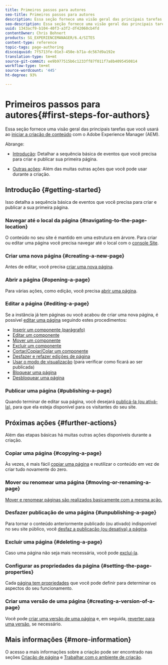 ```yaml
---
title: Primeiros passos para autores
seo-title: Primeiros passos para autores
description: Essa seção fornece uma visão geral das principais tarefas que você usará ao iniciar a criação de conteúdo com o Adobe Experience Manager (AEM).
seo-description: Essa seção fornece uma visão geral das principais tarefas que você usará ao iniciar a criação de conteúdo com o Adobe Experience Manager (AEM).
uuid: 1343acf9-b104-40f3-a3f2-df42060cb4fd
contentOwner: Chris Bohnert
products: SG_EXPERIENCEMANAGER/6.4/SITES
content-type: reference
topic-tags: page-authoring
discoiquuid: 7f5713fe-01e3-450e-b71a-dc567d9a192e
translation-type: tm+mt
source-git-commit: ee9b977515b6c1233ff87f011f7a8b4095450814
workflow-type: tm+mt
source-wordcount: '445'
ht-degree: 93%

---
```



# Primeiros passos para autores{#first-steps-for-authors}

Essa seção fornece uma visão geral das principais tarefas que você usará ao [iniciar a criação de conteúdo](/help/sites-authoring/author.md#concept-of-authoring-and-publishing) com o Adobe Experience Manager (AEM).

Abrange:

* [Introdução](#getting-started): Detalhar a sequência básica de eventos que você precisa para criar e publicar sua primeira página.

* [Outras ações](#further-actions): Além das muitas outras ações que você pode usar durante a criação.

## Introdução {#getting-started}

Isso detalha a sequência básica de eventos que você precisa para criar e publicar a sua primeira página.

### Navegar até o local da página {#navigating-to-the-page-location}

O conteúdo no seu site é mantido em uma estrutura em árvore. Para criar ou editar uma página você precisa navegar até o local com o [console Site](/help/sites-classic-ui-authoring/author-env-basic-handling.md#navigating-with-the-websites-console).

### Criar uma nova página {#creating-a-new-page}

Antes de editar, você precisa [criar uma nova página](/help/sites-classic-ui-authoring/classic-page-author-manage-pages.md#creating-a-new-page).

### Abrir a página {#opening-a-page}

Para várias ações, como edição, você precisa [abrir uma página](/help/sites-classic-ui-authoring/classic-page-author-manage-pages.md#opening-a-page-for-editing).

### Editar a página {#editing-a-page}

Se a instância já tem páginas ou você acabou de criar uma nova página, é possível [editar uma página](/help/sites-classic-ui-authoring/classic-page-author-edit-content.md) seguindo estes procedimentos:

* [Inserir um componente (parágrafo)](/help/sites-classic-ui-authoring/classic-page-author-edit-content.md#inserting-a-component)
* [Editar um componente](/help/sites-classic-ui-authoring/classic-page-author-edit-content.md#editing-a-component-content-and-properties)
* [Mover um componente](/help/sites-classic-ui-authoring/classic-page-author-edit-content.md#moving-a-component)
* [Excluir um componente](/help/sites-classic-ui-authoring/classic-page-author-edit-content.md#deleting-a-component)
* [Cortar/Copiar/Colar um componente](/help/sites-classic-ui-authoring/classic-page-author-edit-content.md#cut-copy-paste-a-component)
* [Desfazer e refazer edições de página](/help/sites-classic-ui-authoring/classic-page-author-edit-content.md#undoing-and-redoing-page-edits)
* [Usar o modo de visualização](/help/sites-classic-ui-authoring/classic-page-author-edit-content.md#previewing-pages) (para verificar como ficará ao ser publicada)
* [Bloquear uma página  ](/help/sites-classic-ui-authoring/classic-page-author-edit-content.md#locking-a-page)
* [Desbloquear uma página](/help/sites-classic-ui-authoring/classic-page-author-edit-content.md#unlocking-a-page)

### Publicar uma página {#publishing-a-page}

Quando terminar de editar sua página, você desejará [publicá-la (ou ativá-la)](/help/sites-classic-ui-authoring/classic-page-author-publish-pages.md#main-pars-title-10), para que ela esteja disponível para os visitantes do seu site.

## Próximas ações {#further-actions}

Além das etapas básicas há muitas outras ações disponíveis durante a criação.

### Copiar uma página {#copying-a-page}

Às vezes, é mais fácil [copiar uma página](/help/sites-classic-ui-authoring/classic-page-author-manage-pages.md#copying-and-pasting-a-page) e reutilizar o conteúdo em vez de criar tudo novamente do zero.

### Mover ou renomear uma página {#moving-or-renaming-a-page}

[Mover e renomear páginas são realizados basicamente com a mesma ação.](/help/sites-classic-ui-authoring/classic-page-author-manage-pages.md#moving-or-renaming-page)

### Desfazer publicação de uma página {#unpublishing-a-page}

Para tornar o conteúdo anteriormente publicado (ou ativado) indisponível no seu site público, você [desfaz a publicação (ou desativa) a página](/help/sites-classic-ui-authoring/classic-page-author-publish-pages.md#unpublishing-a-page).

### Excluir uma página {#deleting-a-page}

Caso uma página não seja mais necessária, você pode [excluí-la](/help/sites-classic-ui-authoring/classic-page-author-manage-pages.md#deleting-a-page).

### Configurar as propriedades da página {#setting-the-page-properties}

Cada [página tem propriedades](/help/sites-classic-ui-authoring/classic-page-author-edit-page-properties.md) que você pode definir para determinar os aspectos do seu funcionamento.

### Criar uma versão de uma página {#creating-a-version-of-a-page}

Você pode [criar uma versão de uma página](/help/sites-classic-ui-authoring/classic-page-author-work-with-versions.md#creating-a-new-version) e, em seguida, [reverter para uma versão,](/help/sites-classic-ui-authoring/classic-page-author-work-with-versions.md#restoring-a-page-version-from-sidekick) se necessário.

## Mais informações {#more-information}

O acesso a mais informações sobre a criação pode ser encontrado nas seções [Criação de página](/help/sites-classic-ui-authoring/classic-page-author.md) e [Trabalhar com o ambiente de criação](/help/sites-classic-ui-authoring/author-env.md).
